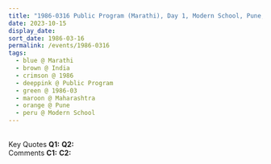 ```yaml
---
title: "1986-0316 Public Program (Marathi), Day 1, Modern School, Pune, Maharashtra, India"
date: 2023-10-15
display_date: 
sort_date: 1986-03-16
permalink: /events/1986-0316
tags:
  - blue @ Marathi
  - brown @ India
  - crimson @ 1986
  - deeppink @ Public Program
  - green @ 1986-03
  - maroon @ Maharashtra
  - orange @ Pune
  - peru @ Modern School
---
```


<br>

<wave-list>
  <list-title color="DarkSeaGreen" width="55">Key Quotes</list-title>
  <list-item color="BlanchedAlmond" width="280"><b>Q1:</b> <i></i></list-item>
  <list-item color="Lavender" width="280"><b>Q2:</b> <i></i></list-item>
</wave-list>

<br>

<wave-list>
  <list-title color="DarkSeaGreen" width="55">Comments</list-title>
  <list-item color="BlanchedAlmond" width="280"><b>C1:</b> <i></i></list-item>
  <list-item color="Lavender" width="280"><b>C2:</b> <i></i></list-item>
</wave-list>